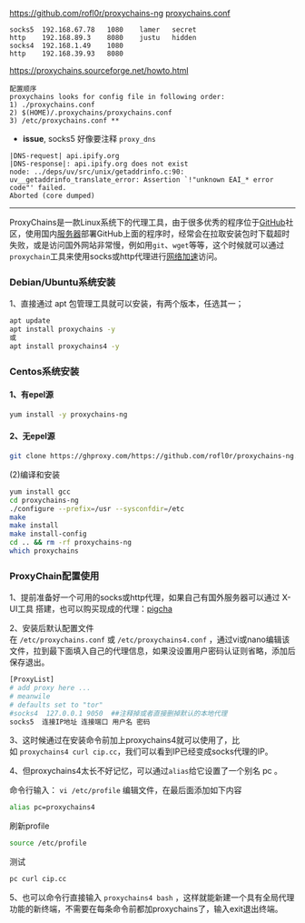 
https://github.com/rofl0r/proxychains-ng
[proxychains.conf](https://github.com/rofl0r/proxychains-ng/blob/master/src/proxychains.conf)
```
socks5	192.168.67.78	1080	lamer	secret
http	192.168.89.3	8080	justu	hidden
socks4	192.168.1.49	1080
http	192.168.39.93	8080	
```
https://proxychains.sourceforge.net/howto.html 
```
配置顺序
proxychains looks for config file in following order:
1) ./proxychains.conf
2) $(HOME)/.proxychains/proxychains.conf
3) /etc/proxychains.conf **
```

- **issue**, socks5 好像要注释 `proxy_dns` 
```
|DNS-request| api.ipify.org 
|DNS-response|: api.ipify.org does not exist
node: ../deps/uv/src/unix/getaddrinfo.c:90: uv__getaddrinfo_translate_error: Assertion `!"unknown EAI_* error code"' failed.
Aborted (core dumped)
```


--- 
ProxyChains是一款Linux系统下的代理工具，由于很多优秀的程序位于[GitHub](https://cloud.tencent.com/developer/tools/blog-entry?target=https%3A%2F%2Fwww.coorw.com%2Ftag%2Fgithub&source=article&objectId=2288071)社区，使用国内[服务器](https://cloud.tencent.com/act/pro/promotion-cvm?from_column=20065&from=20065)部署GitHub上面的程序时，经常会在拉取安装包时下载超时失败，或是访问国外网站非常慢，例如用`git`、`wget`等等，这个时候就可以通过`proxychain`工具来使用socks或http代理进行[网络加速](https://cloud.tencent.com/product/dsa?from_column=20065&from=20065)访问。

### Debian/Ubuntu系统安装

1、直接通过 apt 包管理工具就可以安装，有两个版本，任选其一；

```bash
apt update 
apt install proxychains -y
或
apt install proxychains4 -y
```

### Centos系统安装

#### 1、有epel源

```bash
yum install -y proxychains-ng
```

#### 2、无epel源

```bash
git clone https://ghproxy.com/https://github.com/rofl0r/proxychains-ng.git
```

(2)编译和安装

```bash
yum install gcc
cd proxychains-ng
./configure --prefix=/usr --sysconfdir=/etc
make 
make install
make install-config
cd .. && rm -rf proxychains-ng
which proxychains
```

### ProxyChain配置使用

1、提前准备好一个可用的socks或http代理，如果自己有国外服务器可以通过 X-UI工具 搭建，也可以购买现成的代理：[pigcha](https://cloud.tencent.com/developer/tools/blog-entry?target=http%3A%2F%2Frun.weaksharedptr.com%2Fregister%3Fshare_id%3D94237f08-abc0-4ead-a388-0ec6fcfc8164&source=article&objectId=2288071)

2、安装后默认配置文件在 `/etc/proxychains.conf` 或 `/etc/proxychains4.conf` ，通过vi或nano编辑该文件，拉到最下面填入自己的代理信息，如果没设置用户密码认证则省略，添加后保存退出。

```bash
[ProxyList]
# add proxy here ...
# meanwile
# defaults set to "tor"
#socks4  127.0.0.1 9050  ##注释掉或者直接删掉默认的本地代理
socks5  连接IP地址 连接端口 用户名 密码
```

3、这时候通过在安装命令前加上proxychains4就可以使用了，比如 `proxychains4 curl cip.cc`，我们可以看到IP已经变成socks代理的IP。

4、但proxychains4太长不好记忆，可以通过`alias`给它设置了一个别名 pc 。

命令行输入： `vi /etc/profile` 编辑文件，在最后面添加如下内容

```bash
alias pc=proxychains4
```

刷新profile

```bash
source /etc/profile
```

测试

```bash
pc curl cip.cc
```

5、也可以命令行直接输入 `proxychains4 bash` ，这样就能新建一个具有全局代理功能的新终端，不需要在每条命令前都加proxychains了，输入exit退出终端。